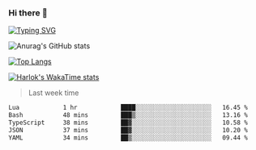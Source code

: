 ### Hi there 👋

<!--
**wray-le/wray-lee* is a ✨ _special_ ✨ repository because its `README.md` (this file) appears on your GitHub profile.

Here are some ideas to get you started:

- 🔭 I’m currently working on ...
- 🌱 I’m currently learning ...
- 👯 I’m looking to collaborate on ...
- 🤔 I’m looking for help with ...
- 💬 Ask me about ...
- 📫 How to reach me: ...
- 😄 Pronouns: ...
- ⚡ Fun fact: ...
-->
[![Typing SVG](https://readme-typing-svg.herokuapp.com?color=91BEF0&vCenter=true&lines=This+is+Wray's+profile;A+noob+developer)](https://git.io/typing-svg)


![Anurag's GitHub stats](https://github-readme-stats.vercel.app/api?username=wray-lee&show_icons=true&theme=tokyonight)


[![Top Langs](https://github-readme-stats.vercel.app/api/top-langs/?username=wray-lee&exclude_repo=wray-lee.github.io,wray-lee&layout=donut)](https://github.com/anuraghazra/github-readme-stats)


[![Harlok's WakaTime stats](https://github-readme-stats.vercel.app/api/wakatime?username=wray)](https://github.com/anuraghazra/github-readme-stats)

> Last week time

<!--START_SECTION:waka-->

```txt
Lua            1 hr            ████░░░░░░░░░░░░░░░░░░░░░   16.45 %
Bash           48 mins         ███▒░░░░░░░░░░░░░░░░░░░░░   13.16 %
TypeScript     38 mins         ██▓░░░░░░░░░░░░░░░░░░░░░░   10.58 %
JSON           37 mins         ██▓░░░░░░░░░░░░░░░░░░░░░░   10.20 %
YAML           34 mins         ██▒░░░░░░░░░░░░░░░░░░░░░░   09.44 %
```

<!--END_SECTION:waka-->
